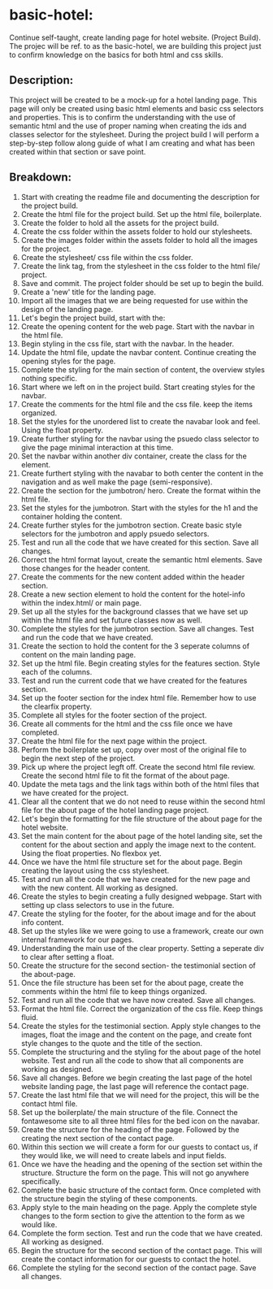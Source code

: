 # basic-hotel:
Continue self-taught, create landing page for hotel website. (Project Build).
The projec will be ref. to as the basic-hotel, we are building this project just to confirm knowledge on the basics for both html and css skills. 

## Description:
This project will be created to be a mock-up for a hotel landing page. This page will only be created using basic html elements and basic css selectors and properties. This is to confirm the understanding with the use of semantic html and the use of proper naming when creating the ids and classes selector for the stylesheet. During the project build I will perform a step-by-step follow along guide of what I am creating and what has been created within that section or save point. 

## Breakdown:

1. Start with creating the readme file and documenting the description for the project build.
2. Create the html file for the project build. Set up the html file, boilerplate.
3. Create the folder to hold all the assets for the project build. 
4. Create the css folder within the assets folder to hold our stylesheets.
5. Create the images folder within the assets folder to hold all the images for the project.
6. Create the stylesheet/ css file within the css folder.
7. Create the link tag, from the stylesheet in the css folder to the html file/ project.
8. Save and commit. The project folder should be set up to begin the build.
9. Create a 'new' title for the landing page. 
10. Import all the images that we are being requested for use within the design of the landing page.
11. Let's begin the project build, start with the: 
12. Create the opening content for the web page. Start with the navbar in the html file.
13. Begin styling in the css file, start with the navbar. In the header.
14. Update the html file, update  the navbar content. Continue creating the opening styles for the page.
15. Complete the styling for the main section of content, the overview styles nothing specific. 
16. Start where we left on in the project build. Start creating styles for the navbar.
17. Create the comments for the html file and the css file. keep the items organized.
18. Set the styles for the unordered list to create the navabar look and feel. Using the float property.
19. Create further styling for the navbar using the psuedo class selector to give the page minimal interaction at this time.
20. Set the navbar within another div container, create the class for the element.
21. Create furthert styling with the navabar to both center the content in the navigation and as well make the page (semi-responsive).
22. Create the section for the jumbotron/ hero. Create the format within the html file.
23. Set the styles for the jumbotron. Start with the styles for the h1 and the container holding the content.
24. Create further styles for the jumbotron section. Create basic style selectors for the jumbotron and apply psuedo selectors.
25. Test and run all the code that we have created for this section. Save all changes.
26. Correct the html format layout, create the semantic html elements. Save those changes for the header content.
27. Create the comments for the new content added within the header section.
28. Create a new section element to hold the content for the hotel-info within the index.html/ or main page.
29. Set up all the styles for the background classes that we have set up within the html file and set future classes now as well.
30. Complete the styles for the jumbotron section. Save all changes. Test and run the code that we have created.
31. Create the section to hold the content for the 3 seperate columns of content on the main landing page.
32. Set up the html file. Begin creating styles for the features section. Style each of the columns.
33. Test and run the current code that we have created for the features section.
34. Set up the footer section for the index html file. Remember how to use the clearfix property.
35. Complete all styles for the footer section of the project. 
36. Create all comments for the html and the css file once we have completed.
37. Create the html file for the next page within the project.
38. Perform the boilerplate set up, copy over most of the original file to begin the next step of the project.
39. Pick up where the project legft off. Create the  second html file review. Create the second html file to fit the format of the about page.
40. Update the meta tags and the link tags within both of the html files that we have created for the project.
41. Clear all the content that we do not need to reuse within the second html file for the about page of the hotel landing page project.
42. Let's begin the formatting for the file structure of the about page for the hotel website.
43. Set the main content for the about page of the hotel landing site, set the content for the about section and apply the image next to the content. Using the float properties. No flexbox yet.
44. Once we have the html file structure set for the about page. Begin creating the layout using the css stylesheet. 
45. Test and run all the code that we have created for the new page and with the new content. All working as designed.
46. Create the styles to begin creating a fully designed webpage. Start with setting up class selectors to use in the future.
47. Create the styling for the footer, for the about image and for the about info content. 
48. Set up the styles like we were going to use a framework, create our own internal framework for our pages. 
49. Understanding the main use of the clear property. Setting a seperate div to clear after setting a float.
50. Create the structure for the second section- the testimonial section of the about-page.
51. Once the file structure has been set for the about page, create the comments within the html file to keep things organized.
52. Test and run all the code that we have now created. Save all changes. 
53. Format the html file. Correct the organization of the css file. Keep things fluid. 
54. Create the styles for the testimonial section. Apply style changes to the images, float the image and the content on the page, and create font style changes to the quote and the title of the section.
55. Complete the structuring and the styling for the about page of the hotel website. Test and run all the code to show that all components are working as designed.
56. Save all changes. Before we begin creating the last page of the hotel website landing page, the last page will reference the contact page.
57. Create the last html file that we will need for the project, this will be the contact html file. 
58. Set up the boilerplate/ the main structure of the file. Connect the fontawesome site to all three html files for the bed icon on the navabar.
59. Create the structure for the heading of the page. Followed by the creating the next section of the contact page.
60. Within this section we will create a form for our guests to contact us, if they would like, we will need to create labels and input fields. 
61. Once we have the heading and the opening of the section set within the structure. Structure the form on the page. This will not go anywhere specifically.
62. Complete the basic structure of the contact form. Once completed with the structure begin the styling of these components.
63. Apply style to the main heading on the page. Apply the complete style changes to the form section to give the attention to the form as we would like. 
64. Complete the form section. Test and run the code that we have created. All working as designed. 
65. Begin the structure for the second section of the contact page. This will create the contact information for our guests to contact the hotel.
66. Complete the styling for the second section of the contact page. Save all changes. 